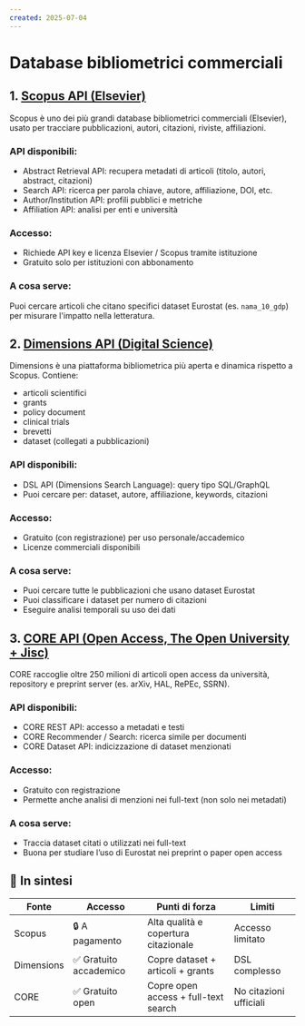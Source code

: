 ```yaml
---
created: 2025-07-04
---
```

# Database bibliometrici commerciali


## 1.  [Scopus API (Elsevier)](https://dev.elsevier.com/)

Scopus è uno dei più grandi database bibliometrici commerciali (Elsevier), usato per tracciare pubblicazioni, autori, citazioni, riviste, affiliazioni.

### API disponibili:

- Abstract Retrieval API: recupera metadati di articoli (titolo, autori, abstract, citazioni)
- Search API: ricerca per parola chiave, autore, affiliazione, DOI, etc.
- Author/Institution API: profili pubblici e metriche
- Affiliation API: analisi per enti e università
    
### Accesso:

- Richiede API key e licenza Elsevier / Scopus tramite istituzione
- Gratuito solo per istituzioni con abbonamento
    
### A cosa serve:

Puoi cercare articoli che citano specifici dataset Eurostat (es. `nama_10_gdp`) per misurare l'impatto nella letteratura.

## 2. [Dimensions API (Digital Science)](https://www.digital-science.com/product/dimensions/)

Dimensions è una piattaforma bibliometrica più aperta e dinamica rispetto a Scopus. Contiene:
- articoli scientifici 
- grants
- policy document
- clinical trials 
- brevetti
- dataset (collegati a pubblicazioni)
### API disponibili:

- DSL API (Dimensions Search Language): query tipo SQL/GraphQL
- Puoi cercare per: dataset, autore, affiliazione, keywords, citazioni
### Accesso:

- Gratuito (con registrazione) per uso personale/accademico
- Licenze commerciali disponibili
    
### A cosa serve:

- Puoi cercare tutte le pubblicazioni che usano dataset Eurostat
- Puoi classificare i dataset per numero di citazioni
- Eseguire analisi temporali su uso dei dati
    
## 3.  [CORE API (Open Access, The Open University + Jisc)](https://core.ac.uk/)


CORE raccoglie oltre 250 milioni di articoli open access da università, repository e preprint server (es. arXiv, HAL, RePEc, SSRN).

### API disponibili:

- CORE REST API: accesso a metadati e testi
- CORE Recommender / Search: ricerca simile per documenti 
- CORE Dataset API: indicizzazione di dataset menzionati
  
### Accesso:

- Gratuito con registrazione
- Permette anche analisi di menzioni nei full-text (non solo nei metadati)
    
### A cosa serve:

- Traccia dataset citati o utilizzati nei full-text
- Buona per studiare l’uso di Eurostat nei preprint o paper open access
    
## 🧭 In sintesi

|Fonte|Accesso|Punti di forza|Limiti|
|---|---|---|---|
|Scopus|🔒 A pagamento|Alta qualità e copertura citazionale|Accesso limitato|
|Dimensions|✅ Gratuito accademico|Copre dataset + articoli + grants|DSL complesso|
|CORE|✅ Gratuito open|Copre open access + full-text search|No citazioni ufficiali|
